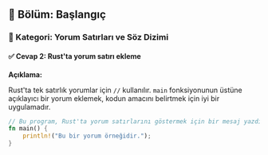 ## 📘 Bölüm: Başlangıç  
### 🔹 Kategori: Yorum Satırları ve Söz Dizimi  
#### ✅ Cevap 2: Rust'ta yorum satırı ekleme

**Açıklama:**

Rust'ta tek satırlık yorumlar için `//` kullanılır. `main` fonksiyonunun üstüne açıklayıcı bir yorum eklemek, kodun amacını belirtmek için iyi bir uygulamadır.

```rust
// Bu program, Rust'ta yorum satırlarını göstermek için bir mesaj yazdırır.
fn main() {
    println!("Bu bir yorum örneğidir.");
}
```
